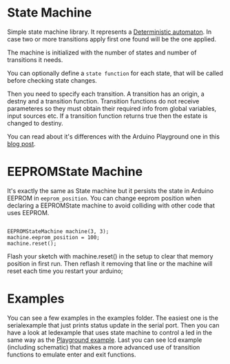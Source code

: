 State Machine
=============
Simple state machine library.
It represents a [Deterministic automaton](http://en.wikipedia.org/wiki/Deterministic_automaton).
In case two or more transitions apply first one found will be the one applied.


The machine is initialized with the number of states and number of transitions it needs.

You can optionally define a `state function` for each state, that will be called before checking state changes.

Then you need to specify each transition. A transition has an origin, a destny and a transition function. Transition functions do not receive parameteres so they must obtain their required info from global variables, input sources etc. If a transition function returns true then the estate is changed to destiny.

You can read about it's differences with the Arduino Playground one in this [blog post](http://web.biicode.com/blog/arduino-day-project-persistent-state-machine).

EEPROMState Machine
===================
It's exactly the same as State machine but it persists the state in Arduino EEPROM in `eeprom_position`.
You can change eeprom position when declaring a EEPROMState machine to avoid colliding with other code that uses EEPROM.

<pre><code>
EEPROMStateMachine machine(3, 3);
machine.eeprom_position = 100;
machine.reset();
</code></pre>

Flash your sketch with machine.reset() in the setup to clear that memory position in first run.
Then reflash it removing that line or the machine will reset each time you restart your arduino;

Examples
========
You can see a few examples in the examples folder.
The easiest one is the serialexample that just prints status update in the serial port.
Then you can have a look at ledexample that uses state machine to control a led in the same way as the [Playground example](http://web.biicode.com/blog/arduino-day-project-persistent-state-machine).
Last you can see lcd example (including schematic) that makes a more advanced use of transition functions to emulate enter and exit functions.